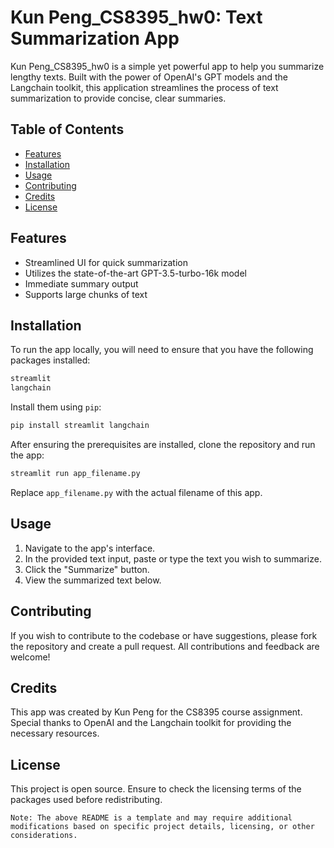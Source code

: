 # Kun Peng_CS8395_hw0: Text Summarization App

Kun Peng_CS8395_hw0 is a simple yet powerful app to help you summarize lengthy texts. Built with the power of OpenAI's GPT models and the Langchain toolkit, this application streamlines the process of text summarization to provide concise, clear summaries.

## Table of Contents

- [Features](#features)
- [Installation](#installation)
- [Usage](#usage)
- [Contributing](#contributing)
- [Credits](#credits)
- [License](#license)

## Features

- Streamlined UI for quick summarization
- Utilizes the state-of-the-art GPT-3.5-turbo-16k model
- Immediate summary output
- Supports large chunks of text

## Installation

To run the app locally, you will need to ensure that you have the following packages installed:

```python
streamlit
langchain
```

Install them using `pip`:

```bash
pip install streamlit langchain
```

After ensuring the prerequisites are installed, clone the repository and run the app:

```bash
streamlit run app_filename.py
```

Replace `app_filename.py` with the actual filename of this app.

## Usage

1. Navigate to the app's interface.
2. In the provided text input, paste or type the text you wish to summarize.
3. Click the "Summarize" button.
4. View the summarized text below.

## Contributing

If you wish to contribute to the codebase or have suggestions, please fork the repository and create a pull request. All contributions and feedback are welcome!

## Credits

This app was created by Kun Peng for the CS8395 course assignment. Special thanks to OpenAI and the Langchain toolkit for providing the necessary resources.

## License

This project is open source. Ensure to check the licensing terms of the packages used before redistributing.

```
Note: The above README is a template and may require additional modifications based on specific project details, licensing, or other considerations.
```
